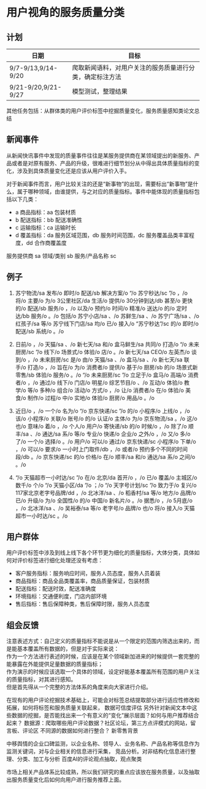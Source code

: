 # 用户视角的服务质量分类

## 计划

日期 | 目标
---- | ----
9/7-9/13,9/14-9/20 | 爬取新闻语料，对用户关注的服务质量进行分类，确定标注方法
9/21-9/20,9/21-9/27 | 模型测试，整理结果

其他任务包括：从群体类的用户评价标签中挖掘质量变化，服务质量感知类论文总结

## 新闻事件

从新闻快讯事件中发现的质量事件往往是某服务提供商在某领域提出的新服务、产品或者是对原有服务、产品的升级，很难进行细节划分从中得出具体质量指标的变化，涉及到具体质量变化还是应该从用户评价入手。

对于新闻事件而言，用户比较关注的还是“新事物”的出现，需要标出“新事物”是什么，属于哪种领域，由谁提供，与之对应的质量指标。事件中能体现的质量指标包括以下几类：

- a 商品指标：aa 包装材质
- b 配送指标：bb 配送准确性
- c 运输指标：ca 运输时长
- d 覆盖指标：da 服务区域范围，db 服务时间范围，dc 服务覆盖品类丰富程度，dd 合作商覆盖度

服务提供商 sa 领域/类别 sb 服务/产品名称 sc

## 例子

1. 苏宁物流/sa 发布/o 即时/o 配送/sb 解决方案/o “/o 苏宁秒达/sc ”/o ，/o 将/o 主要/o 为/o 3公里社区/da 生活/o 提供/o 30分钟到达/db 甚至/o 更快的/o 配送/sb 服务/o ，/o 以及/o 预约/o 时间/o 精准/o 送达/o 的/o 定时达/bb 服务/o 。/o 包括/o 苏宁小店/sa 、/o 苏鲜生/sa 、/o 苏宁广场/sa 、/o 红孩子/sa 等/o 苏宁线下门店/sa 均/o 已/o 接入/o “苏宁秒达”/sc 的/o 即时/o 配送/sb 系统/o 。/o

2. 日前/o ，/o 天猫/sa 、/o 新七天/sa 和/o 盒马鲜生/sa 共同/o 打造/o “/o 未来厨房/sc ”/o 线下/o 场景式/o 体验/o 店/o 。/o 新七天/sa CEO/o 左英杰/o 谈到/o ，/o 未来厨房/sc 是/o 由/o 天猫/sa 、/o 盒马/sa 、/o 新七天/sa 联手/o 打造/o ，/o 旨在/o 为/o 消费者/o 提供/o 基于/o 厨房/sb 的/o 场景式新零售/sb 体验/o 服务/o 。/o “/o 未来厨房/sc ”/o 立足于/o 盒马/o 高端/o 消费者/o ，/o 通过/o 线下/o 门店/o 明星/o 综艺节目/o 、/o 互动/o 体验/o 教学/o 等/o 多种/o 组合/o 活动/o 方式/o ，/o 让/o 消费者/o 在/o 体验/o 美食/o 制作/o 过程/o 中/o 实地/o 体验/o 厨房/o 用品/o 。/o

3. 近日/o ，/o 一个/o 名为/o “/o 京东快递/sc ”/o 的/o 小程序/o 上线/o ，/o 该/o 小程序/o 关联/o 账号/o 的/o 认证/o 主体/o 为/o 京东物流/sa 。/o 这/o 也/o 意味/o 着/o ，/o 个人/o 用户/o 寄快递/sb 的/o 时候/o ，/o 除了/o 顺丰/sa 、/o 通达/sa 系/o 等/o 专业/o 快递/o 企业/o 之外/o ，/o 又/o 多/o 了/o 一个/o 选择/o 。/o 用户/o 可以/o 通过/o 京东快递/sc 小程序/o 下单/o ，/o 可以/o 要求/o 一小时上门取件/db ，/o 或者/o 预约多个不同的时间段/db 。/o 京东快递/sc 的/o 价格/o 在/o 顺丰/sa 和/o 通达/sa 系/o 之间/o 。/o

4. “/o 天猫超市一小时达/sc ”/o 在/o 北京/da 首开/o ，/o 已/o 覆盖/o 主城区/o 数千/o 个/o “/o 天猫小区/da ”/o ；/o “/o 天字号计划/sc ”/o 致力于/o 复兴/o 117家北京老字号品牌/dd ，/o 北冰洋/sa 、/o 稻香村/sa 等/o 地方/o 品牌/o 已/o 升级/o 为/o 全国性/o 的/o 中国/o 新名片/o 。/o 据悉/o ，/o 5月底/o ，/o 北冰洋/sa 、/o 吴裕泰/sa 等/o 老字号/o 品牌/o 也/o 将/o 接入/o 天猫超市一小时达/sc 。/o

## 用户群体

用户评价标签中涉及到线上线下各个环节更为细化的质量指标，大体分类，具体如何对评价标签进行细化处理还没有考虑：

- 客户服务指标：服务响应时间，服务人员态度，服务人员着装
- 商品指标：商品全品类覆盖率，商品质量保证，包装材质
- 配送指标：配送时效，配送准确度
- 环境指标：交通便利度，门店内部环境
- 售后指标：售后保障种类，售后保障时限，服务人员态度

## 组会反馈

注意表述方式：自己定义的质量指标不能说是从一个限定的范围内筛选出来的，而是能基本覆盖所有数据的，但是对于实际来说：  
作为一个方法进行表述的时候，应该是在某个领域新加进来的时候提供一套完整的能暴露在外能提供足量数据的质量指标；  
作为演示的时候应该选取一个具体的领域，设定好能基本覆盖所有范围的用户关注的质量指标，对其进行感知。  
但是首先得从一个完整的方法体系的角度来向大家进行介绍。

在现有的用户评论挖掘技术基础上，可能会对标签总结提取部分进行适应性修改和拓展，如何将标签和服务质量关联起来，
数据可信度评估
另外针对新闻文本中这些数据的挖掘，是否能找出来一个有意义的“变化”展示层面？如何与用户推荐结合起来？
数据源：爬取哪些用户评论数据？社区论坛，第三方点评模式的网站，留言板、评论区
不同源的数据如何进行整合？
新零售背景

中移舆情的企业口碑监测，以企业名称、领导人、业务名称、产品名称等信息作为监测关键词，对与企业相关的信息进行采集，
竞品分析。对非结构化信息进行整理、分类、加工与分析
百度AI的评论观点抽取，观点聚类

市场上相关产品体系比较成熟，所以我们研究的重点应该放在服务质量，以及抽取出服务质量变化后如何向用户进行服务推荐上面。